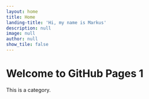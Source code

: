 ```yaml
---
layout: home
title: Home
landing-title: 'Hi, my name is Markus'
description: null
image: null
author: null
show_tile: false
---
```


# Welcome to GitHub Pages 1

This is a category.